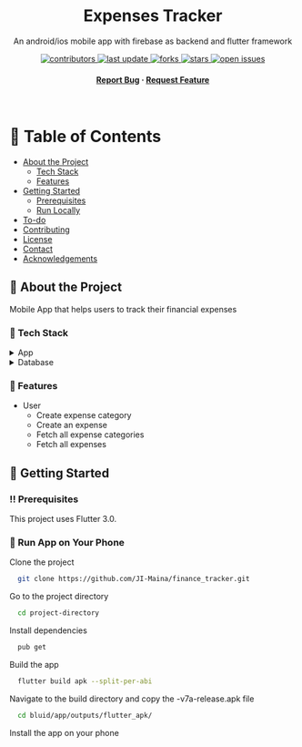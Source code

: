 <!--
Hey, thanks for using the awesome-readme-template template.  
If you have any enhancements, then fork this project and create a pull request 
or just open an issue with the label "enhancement".
Don't forget to give this project a star for additional support ;)
Maybe you can mention me or this repo in the acknowledgements too
-->
<div align="center">
  <h1>Expenses Tracker</h1>
  <p>
    An android/ios mobile app with firebase as backend and flutter framework 
  </p>
  
<!-- Badges -->
<p>
  <a href="https://github.com/JI-Maina/finance_tracker/graphs/contributors">
    <img src="https://img.shields.io/github/contributors/JI-Maina/finance_tracker" alt="contributors" />
  </a>
  <a href="">
    <img src="https://img.shields.io/github/last-commit/JI-Maina/finance_tracker" alt="last update" />
  </a>
  <a href="https://github.com/JI-Maina/finance_tracker/network/members">
    <img src="https://img.shields.io/github/forks/JI-Maina/finance_tracker" alt="forks" />
  </a>
  <a href="https://github.com/JI-Maina/finance_tracker/stargazers">
    <img src="https://img.shields.io/github/stars/JI-Maina/finance_tracker" alt="stars" />
  </a>
  <a href="https://github.com/JI-Maina/finance_tracker/issues/">
    <img src="https://img.shields.io/github/issues/JI-Maina/finance_tracker" alt="open issues" />
  </a>
</p>
   
<h4>
    <a href="https://github.com/JI-Maina/finance_tracker/issues/">Report Bug</a>
  <span> · </span>
    <a href="https://github.com/JI-Maina/finance_tracker/issues/">Request Feature</a>
  </h4>
</div>

<br />

<!-- Table of Contents -->
# :notebook_with_decorative_cover: Table of Contents

- [About the Project](#star2-about-the-project)
  * [Tech Stack](#space_invader-tech-stack)
  * [Features](#dart-features)
- [Getting Started](#toolbox-getting-started)
  * [Prerequisites](#bangbang-prerequisites)
  * [Run Locally](#running-run-locally)
- [To-do](#notes-to-do)
- [Contributing](#wave-contributing)
- [License](#warning-license)
- [Contact](#handshake-contact)
- [Acknowledgements](#gem-acknowledgements)


<!-- About the Project -->
## :star2: About the Project
  Mobile App that helps users to track their financial expenses

<!-- TechStack -->
### :space_invader: Tech Stack

<details>
  <summary>App</summary>
  <ul>
    <li><a href="https://flutter.dev/">Flutter</a></li>
    <li><a href="https://bloclibrary.dev">Bloc</a></li>
    <li><a href="https://docs.flutter.dev/ui/design/material">Material Design</a></li>
  </ul>
</details>

<details>
<summary>Database</summary>
  <ul>
    <li><a href="https://firebase.google.com/">Firebase</a></li>
  </ul>
</details>

<!-- Features -->
### :dart: Features

- User
  - Create expense category
  - Create an expense
  - Fetch all expense categories
  - Fetch all expenses

<!-- Getting Started -->
## 	:toolbox: Getting Started


<!-- Prerequisites -->
### :bangbang: Prerequisites

This project uses Flutter 3.0.

<!-- Run Locally -->
### :running: Run App on Your Phone

Clone the project

```bash
  git clone https://github.com/JI-Maina/finance_tracker.git 
```

Go to the project directory

```bash
  cd project-directory
```

Install dependencies

```bash
  pub get
```

Build the app

```bash
  flutter build apk --split-per-abi
```

Navigate to the build directory and copy the -v7a-release.apk file

```bash
  cd bluid/app/outputs/flutter_apk/
```

Install the app on your phone
